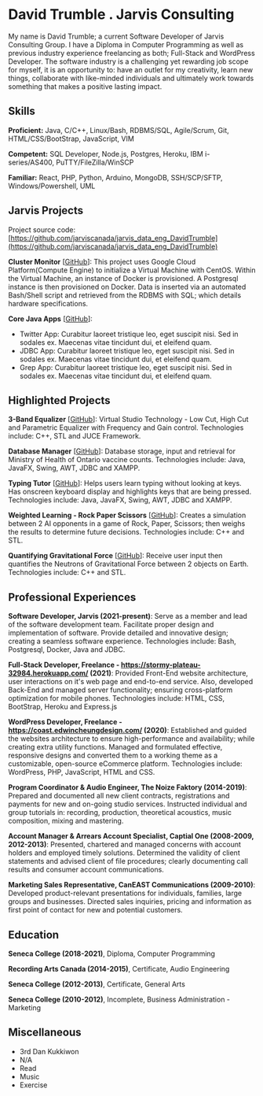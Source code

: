 # David Trumble . Jarvis Consulting

My name is David Trumble; a current Software Developer of Jarvis Consulting Group. I have a Diploma in Computer Programming as well as previous industry experience freelancing as both; Full-Stack and WordPress Developer. The software industry is a challenging yet rewarding job scope for myself, it is an opportunity to: have an outlet for my creativity, learn new things, collaborate with like-minded individuals and ultimately work towards something that makes a positive lasting impact.

## Skills

**Proficient:** Java, C/C++, Linux/Bash, RDBMS/SQL, Agile/Scrum, Git, HTML/CSS/BootStrap, JavaScript, VIM

**Competent:** SQL Developer, Node.js, Postgres, Heroku, IBM i-series/AS400, PuTTY/FileZilla/WinSCP

**Familiar:** React, PHP, Python, Arduino, MongoDB, SSH/SCP/SFTP, Windows/Powershell, UML

## Jarvis Projects

Project source code: [https://github.com/jarviscanada/jarvis_data_eng_DavidTrumble](https://github.com/jarviscanada/jarvis_data_eng_DavidTrumble)


**Cluster Monitor** [[GitHub](https://github.com/jarviscanada/jarvis_data_eng_DavidTrumble/tree/master/linux_sql)]: This project uses Google Cloud Platform(Compute Engine) to initialize a Virtual Machine with CentOS. Within the Virtual Machine, an instance of Docker is provisioned. A Postgresql instance is then provisioned on Docker. Data is inserted via an automated Bash/Shell script and retrieved from the RDBMS with SQL; which details hardware specifications.

**Core Java Apps** [[GitHub](https://github.com/jarviscanada/jarvis_data_eng_DavidTrumble/tree/master/core_java)]:
      
  - Twitter App: Curabitur laoreet tristique leo, eget suscipit nisi. Sed in sodales ex. Maecenas vitae tincidunt dui, et eleifend quam.
  - JDBC App: Curabitur laoreet tristique leo, eget suscipit nisi. Sed in sodales ex. Maecenas vitae tincidunt dui, et eleifend quam.
  - Grep App: Curabitur laoreet tristique leo, eget suscipit nisi. Sed in sodales ex. Maecenas vitae tincidunt dui, et eleifend quam.


## Highlighted Projects
**3-Band Equalizer** [[GitHub](https://github.com/Plum-Tree-Garden/JUCE/tree/main/3BandEQ)]: Virtual Studio Technology - Low Cut, High Cut and Parametric Equalizer with Frequency and Gain control. Technologies include: C++, STL and JUCE Framework.

**Database Manager** [[GitHub](https://github.com/Plum-Tree-Garden/JAVA/tree/main/JDBC3)]: Database storage, input and retrieval for Ministry of Health of Ontario vaccine counts. Technologies include: Java, JavaFX, Swing, AWT, JDBC and XAMPP.

**Typing Tutor** [[GitHub](https://github.com/Plum-Tree-Garden/JAVA/tree/main/typingTutor)]: Helps users learn typing without looking at keys. Has onscreen keyboard display and highlights keys that are being pressed. Technologies include: Java, JavaFX, Swing, AWT, JDBC and XAMPP.

**Weighted Learning - Rock Paper Scissors** [[GitHub](https://github.com/Plum-Tree-Garden/cpp/tree/main/RockPaperScissors)]: Creates a simulation between 2 AI opponents in a game of Rock, Paper, Scissors; then weighs the results to determine future decisions. Technologies include: C++ and STL.

**Quantifying Gravitational Force** [[GitHub](https://github.com/Plum-Tree-Garden/cpp/tree/main/quantify/GravitationalForce)]: Receive user input then quantifies the Neutrons of Gravitational Force between 2 objects on Earth. Technologies include: C++ and STL.


## Professional Experiences

**Software Developer, Jarvis (2021-present)**: Serve as a member and lead of the software development team. Facilitate proper design and implementation of software. Provide detailed and innovative design; creating a seamless software experience. Technologies include: Bash, Postgresql, Docker, Java and JDBC.

**Full-Stack Developer, Freelance - https://stormy-plateau-32984.herokuapp.com/ (2021)**: Provided Front-End website architecture, user interactions on it's web page and end-to-end service. Also, developed Back-End and managed server functionality; ensuring cross-platform optimization for mobile phones. Technologies include: HTML, CSS, BootStrap, Heroku and Express.js

**WordPress Developer, Freelance - https://coast.edwincheungdesign.com/ (2020)**: Established and guided the websites architecture to ensure high-performance and availability; while creating extra utility functions. Managed and formulated effective, responsive designs and converted them to a working theme as a customizable, open-source eCommerce platform. Technologies include: WordPress, PHP, JavaScript, HTML and CSS.

**Program Coordinator & Audio Engineer, The Noize Faktory (2014-2019)**: Prepared and documented all new client contracts, registrations and payments for new and on-going studio services. Instructed individual and group tutorials in: recording, production, theoretical acoustics, music composition, mixing and mastering.

**Account Manager & Arrears Account Specialist, Captial One (2008-2009, 2012-2013)**: Presented, chartered and managed concerns with account holders and employed timely solutions. Determined the validity of client statements and advised client of file procedures; clearly documenting call results and consumer account communications.

**Marketing Sales Representative, CanEAST Communications (2009-2010)**: Developed product-relevant presentations for individuals, families, large groups and businesses. Directed sales inquiries, pricing and information as first point of contact for new and potential customers.


## Education
**Seneca College (2018-2021)**, Diploma, Computer Programming

**Recording Arts Canada (2014-2015)**, Certificate, Audio Engineering

**Seneca College (2012-2013)**, Certificate, General Arts

**Seneca College (2010-2012)**, Incomplete, Business Administration - Marketing


## Miscellaneous
- 3rd Dan Kukkiwon
- N/A
- Read
- Music
- Exercise